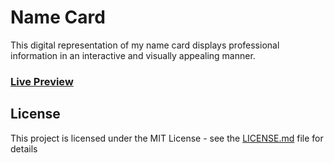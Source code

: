 # Name Card

This digital representation of my name card displays professional information in an interactive and visually appealing manner.

### [Live Preview](https://manasibibekar.github.io/Name-Card/)


## License

This project is licensed under the MIT License - see the [LICENSE.md](LICENSE.md) file for details
